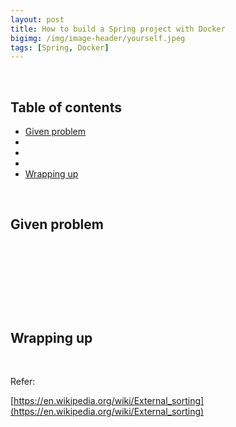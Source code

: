 ```yaml
---
layout: post
title: How to build a Spring project with Docker
bigimg: /img/image-header/yourself.jpeg
tags: [Spring, Docker]
---
```




<br>

## Table of contents
- [Given problem](#given-problem)
- []()
- []()
- []()
- [Wrapping up](#wrapping-up)


<br>

## Given problem






<br>

## 






<br>

## 





<br>

## Wrapping up




<br>

Refer:

[https://en.wikipedia.org/wiki/External_sorting](https://en.wikipedia.org/wiki/External_sorting)